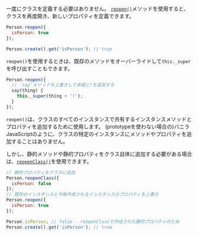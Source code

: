 <!--
You don't need to define a class all at once. You can reopen a class and
define new properties using the
[`reopen()`](http://emberjs.com/api/classes/Ember.Object.html#method_reopen)
method.
-->

一度にクラスを定義する必要はありません。 [`reopen()`](http://emberjs.com/api/classes/Ember.Object.html#method_reopen)メソッドを使用すると、クラスを再度開き、新しいプロパティを定義できます。

```javascript
Person.reopen({
  isPerson: true
});

Person.create().get('isPerson'); // true
```

<!--
When using `reopen()`, you can also override existing methods and
call `this._super`.
-->

`reopen()`を使用するときは、既存のメソッドをオーバーライドして`this._super`を呼び出すこともできます。

<!--
```javascript
Person.reopen({
  // override `say` to add an ! at the end
  say(thing) {
    this._super(thing + '!');
  }
});
```
-->

```javascript
Person.reopen({
  // `say`メソッドを上書きして末尾に!を追加する
  say(thing) {
    this._super(thing + '!');
  }
});
```

<!--
`reopen()` is used to add instance methods and properties that are shared 
across all instances of a class. It does not add
methods and properties to a particular instance of a class as in vanilla JavaScript (without using prototype).
-->

`reopen()`は、クラスのすべてのインスタンスで共有するインスタンスメソッドとプロパティを追加するために使用します。
(prototypeを使わない場合の)バニラJavaScriptのように、クラスの特定のインスタンスにメソッドやプロパティを追加することはありません。

<!--
But when you need to add static methods or static properties to the class itself
you can use [`reopenClass()`](http://emberjs.com/api/classes/Ember.Object.html#method_reopenClass).
-->

しかし、静的メソッドや静的プロパティをクラス自体に追加する必要がある場合は、[`reopenClass()`](http://emberjs.com/api/classes/Ember.Object.html#method_reopenClass)を使用できます。

<!--
```javascript
// add static property to class
Person.reopenClass({
  isPerson: false
});
// override property of existing and future Person instances
Person.reopen({
  isPerson: true
});

Person.isPerson; // false - because it is static property created by `reopenClass`
Person.create().get('isPerson'); // true
```
-->

```javascript
// 静的プロパティをクラスに追加
Person.reopenClass({
  isPerson: false
});
// 既存のインスタンスと今後作成されるインスタンスのプロパティを上書き
Person.reopen({
  isPerson: true
});

Person.isPerson; // false - reopenClassで作成された静的プロパティのため
Person.create().get('isPerson'); // true
```
